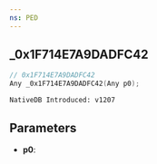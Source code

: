 ```yaml
---
ns: PED
---
```

## _0x1F714E7A9DADFC42

```c
// 0x1F714E7A9DADFC42
Any _0x1F714E7A9DADFC42(Any p0);
```

```
NativeDB Introduced: v1207
```

## Parameters
* **p0**:
